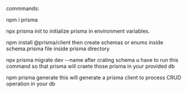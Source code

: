 commmands:

npm i prisma


npx prisma init
to initialize prisma in environment variables.

npm install @prisma/client
then create schemas or enums inside schema.prisma file inside prisma directory

npx prisma migrate dev --name
after crating schema u have to run this command so that prisma will craete those prisma in your provided  db 


npm prisma generate
this will generate a prisma client to process CRUD operation in your db